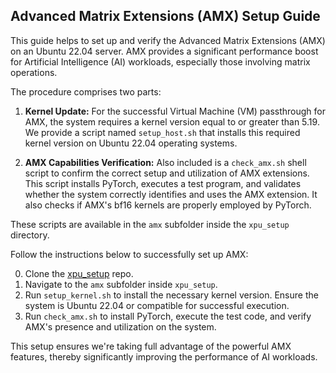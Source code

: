 ## Advanced Matrix Extensions (AMX) Setup Guide

This guide helps to set up and verify the Advanced Matrix Extensions (AMX) on an Ubuntu 22.04 server. AMX provides a significant performance boost for Artificial Intelligence (AI) workloads, especially those involving matrix operations.

The procedure comprises two parts:

1. **Kernel Update:** For the successful Virtual Machine (VM) passthrough for AMX, the system requires a kernel version equal to or greater than 5.19. We provide a script named `setup_host.sh` that installs this required kernel version on Ubuntu 22.04 operating systems.

2. **AMX Capabilities Verification:** Also included is a `check_amx.sh` shell script to confirm the correct setup and utilization of AMX extensions. This script installs PyTorch, executes a test program, and validates whether the system correctly identifies and uses the AMX extension. It also checks if AMX's bf16 kernels are properly employed by PyTorch.

These scripts are available in the `amx` subfolder inside the `xpu_setup` directory.

Follow the instructions below to successfully set up AMX:

0. Clone the [xpu_setup](https://github.com/rahulunair/xpu_setup.git) repo.
1. Navigate to the `amx` subfolder inside `xpu_setup`.
2. Run `setup_kernel.sh` to install the necessary kernel version. Ensure the system is Ubuntu 22.04 or compatible for successful execution.
3. Run `check_amx.sh` to install PyTorch, execute the test code, and verify AMX's presence and utilization on the system.

This setup ensures we're taking full advantage of the powerful AMX features, thereby significantly improving the performance of AI workloads.
